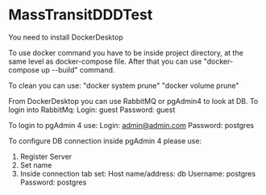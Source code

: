 # MassTransitDDDTest
 
You need to install DockerDesktop

To use docker command you have to be inside project directory, at the same level as docker-compose file.
After that you can use "docker-compose up --build" command.

To clean you can use:
"docker system prune"
"docker volume prune"

From DockerDesktop you can use RabbitMQ or pgAdmin4 to look at DB.
To login into RabbitMq:
Login: guest
Password: guest

To login to pgAdmin 4 use:
Login: admin@admin.com
Password: postgres

To configure DB connection inside pgAdmin 4 please use:
1. Register Server
2. Set name
3. Inside connection tab set:
   Host name/address: db
   Username: postgres
   Password: postgres
